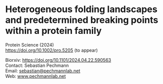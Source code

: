 # Heterogeneous folding landscapes and predetermined breaking points within a protein family

Protein Science (2024)\
https://doi.org/10.1002/pro.5205 (to appear)

Biorxiv: https://doi.org/10.1101/2024.04.22.590563 \
Contact: Sebastian Pechmann\
Email: sebastian@pechmannlab.net\
Web: www.pechmannlab.net 
